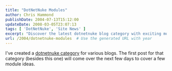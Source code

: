 ```yaml
---
title: "DotNetNuke Modules"
author: Chris Hammond
publishDate: 2004-07-13T15:12:00
updateDate: 2008-03-05T23:07:13
tags: [ 'DotNetNuke', 'Site News' ]
excerpt: "Discover the latest dotnetnuke blog category with exciting module ideas. Stay tuned for the upcoming posts! #dotnetnuke #blogging #modules"
url: /2004/dotnetnuke-modules  # Use the generated URL with year
---
```

<p>I've created a <a href="https://www.chrishammond.com/tags/tabid/55/tags/dotnetnuke/default">dotnetnuke category</a> for various blogs. The first post for that category (besides this one) will come over the next few days to cover a few module ideas.</p>

